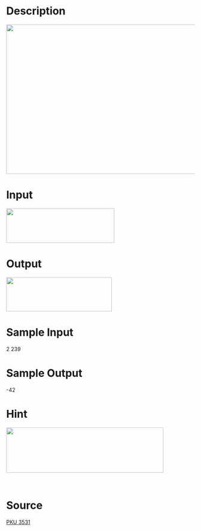 
# Description

<div class="content"><p><img height="399" width="663" alt="" src="source/bzoj/2714/img/aHR0cHM6Ly9seWRzeS5jb20vSnVkZ2VPbmxpbmUvdXBsb2FkLzIwMTIwNC9UMWRlcygzKS5naWY=.gif"/></p></div>

# Input

<div class="content"><p><img height="92" width="289" alt="" src="source/bzoj/2714/img/aHR0cHM6Ly9seWRzeS5jb20vSnVkZ2VPbmxpbmUvdXBsb2FkLzIwMTIwNC9UMWlucHV0KDMpLmdpZg==.gif"/></p></div>

# Output

<div class="content"><p><img height="91" width="282" alt="" src="source/bzoj/2714/img/aHR0cHM6Ly9seWRzeS5jb20vSnVkZ2VPbmxpbmUvdXBsb2FkLzIwMTIwNC9UMW91dHB1dCgzKS5naWY=.gif"/></p></div>

# Sample Input

<div class="content"><span class="sampledata">2 239<br/>
</span></div>

# Sample Output

<div class="content"><span class="sampledata">-42<br/>
</span></div>

# Hint

<div class="content"><p></p><p><img height="121" width="420" alt="" src="source/bzoj/2714/img/aHR0cHM6Ly9seWRzeS5jb20vSnVkZ2VPbmxpbmUvdXBsb2FkLzIwMTIwNC9UMWhpbnQoMykuZ2lm.gif"/></p><br/>
<p></p><p></p></div>

# Source

<div class="content"><p><a href="problemset.php?search=PKU 3531">PKU 3531</a></p></div>

